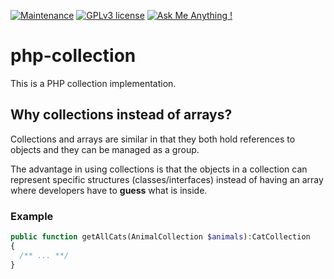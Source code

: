 [![Maintenance](https://img.shields.io/badge/Maintained%3F-yes-green.svg)](https://GitHub.com/Naereen/StrapDown.js/graphs/commit-activity)
[![GPLv3 license](https://img.shields.io/badge/License-GPLv3-blue.svg)](http://perso.crans.org/besson/LICENSE.html)
[![Ask Me Anything !](https://img.shields.io/badge/Ask%20me-anything-1abc9c.svg)](https://GitHub.com/Naereen/ama)

# php-collection
This is a PHP collection implementation.

## Why collections instead of arrays?
Collections and arrays are similar in that they both hold references to objects and they can be managed as a group.

The advantage in using collections is that the objects in a collection can represent specific structures (classes/interfaces) instead of having an array where developers have to **guess** what is inside.

### Example
```PHP
public function getAllCats(AnimalCollection $animals):CatCollection
{
  /** ... **/
}
```
